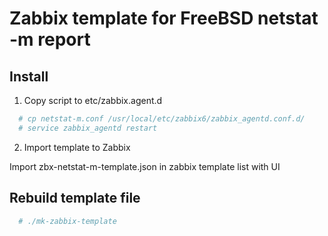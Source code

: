 # Zabbix template for FreeBSD netstat -m report

## Install 

1. Copy script to etc/zabbix.agent.d

```sh
  # cp netstat-m.conf /usr/local/etc/zabbix6/zabbix_agentd.conf.d/
  # service zabbix_agentd restart
```

2. Import template to Zabbix

Import zbx-netstat-m-template.json in zabbix template list with UI

## Rebuild template file

```sh
  # ./mk-zabbix-template
```
